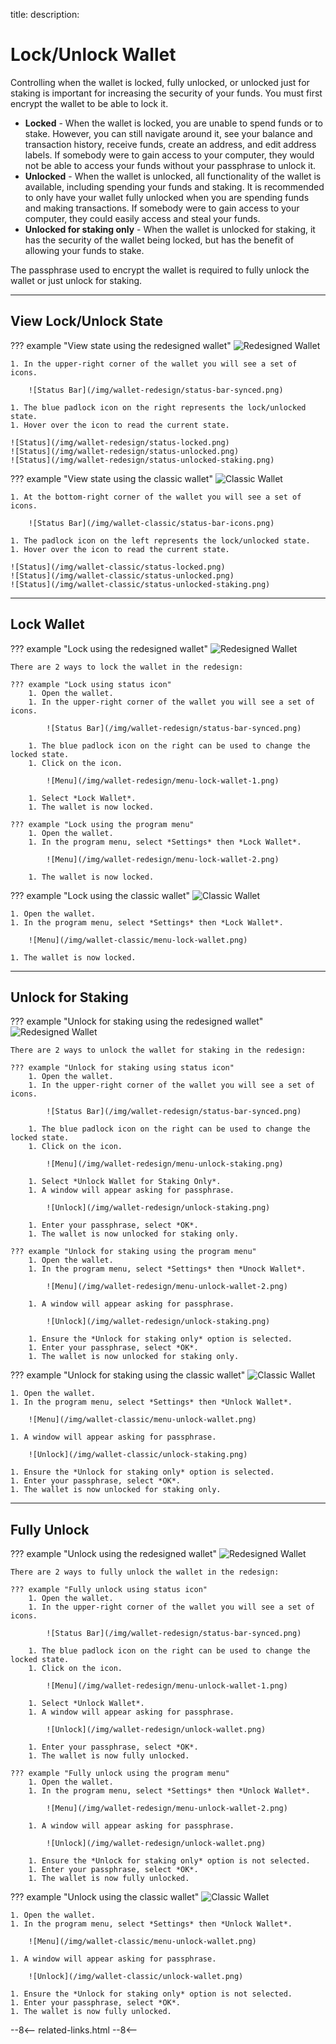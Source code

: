 title: 
description:

# Lock/Unlock Wallet
Controlling when the wallet is locked, fully unlocked, or unlocked just for staking is important for increasing the security of your funds. You must first encrypt the wallet to be able to lock it.

- **Locked** - When the wallet is locked, you are unable to spend funds or to stake. However, you can still navigate around it, see your balance and transaction history, receive funds, create an address, and edit address labels. If somebody were to gain access to your computer, they would not be able to access your funds without your passphrase to unlock it.
- **Unlocked** - When the wallet is unlocked, all functionality of the wallet is available, including spending your funds and staking. It is recommended to only have your wallet fully unlocked when you are spending funds and making transactions. If somebody were to gain access to your computer, they could easily access and steal your funds.
- **Unlocked for staking only** - When the wallet is unlocked for staking, it has the security of the wallet being locked, but has the benefit of allowing your funds to stake.

The passphrase used to encrypt the wallet is required to fully unlock the wallet or just unlock for staking.

---

## View Lock/Unlock State

??? example "View state using the redesigned wallet"
	![Redesigned Wallet](/img/wallet-redesign/wallet-redesign.png)

	1. In the upper-right corner of the wallet you will see a set of icons.

		![Status Bar](/img/wallet-redesign/status-bar-synced.png)

	1. The blue padlock icon on the right represents the lock/unlocked state.
	1. Hover over the icon to read the current state.

	![Status](/img/wallet-redesign/status-locked.png)
	![Status](/img/wallet-redesign/status-unlocked.png)
	![Status](/img/wallet-redesign/status-unlocked-staking.png)

??? example "View state using the classic wallet"
	![Classic Wallet](/img/wallet-classic/wallet-classic.png)

	1. At the bottom-right corner of the wallet you will see a set of icons.

		![Status Bar](/img/wallet-classic/status-bar-icons.png)

	1. The padlock icon on the left represents the lock/unlocked state.
	1. Hover over the icon to read the current state.

	![Status](/img/wallet-classic/status-locked.png)
	![Status](/img/wallet-classic/status-unlocked.png)
	![Status](/img/wallet-classic/status-unlocked-staking.png)

---

## Lock Wallet

??? example "Lock using the redesigned wallet"
	![Redesigned Wallet](/img/wallet-redesign/wallet-redesign.png)

	There are 2 ways to lock the wallet in the redesign:

	??? example "Lock using status icon"
		1. Open the wallet.
		1. In the upper-right corner of the wallet you will see a set of icons.

			![Status Bar](/img/wallet-redesign/status-bar-synced.png)

		1. The blue padlock icon on the right can be used to change the locked state.
		1. Click on the icon.

			![Menu](/img/wallet-redesign/menu-lock-wallet-1.png)

		1. Select *Lock Wallet*.
		1. The wallet is now locked.

	??? example "Lock using the program menu"
		1. Open the wallet.
		1. In the program menu, select *Settings* then *Lock Wallet*.

			![Menu](/img/wallet-redesign/menu-lock-wallet-2.png)

		1. The wallet is now locked.

??? example "Lock using the classic wallet"
	![Classic Wallet](/img/wallet-classic/wallet-classic.png)

	1. Open the wallet.
	1. In the program menu, select *Settings* then *Lock Wallet*.

		![Menu](/img/wallet-classic/menu-lock-wallet.png)

	1. The wallet is now locked.


---

## Unlock for Staking

??? example "Unlock for staking using the redesigned wallet"
	![Redesigned Wallet](/img/wallet-redesign/wallet-redesign.png)

	There are 2 ways to unlock the wallet for staking in the redesign:

	??? example "Unlock for staking using status icon"
		1. Open the wallet.
		1. In the upper-right corner of the wallet you will see a set of icons.

			![Status Bar](/img/wallet-redesign/status-bar-synced.png)

		1. The blue padlock icon on the right can be used to change the locked state.
		1. Click on the icon.

			![Menu](/img/wallet-redesign/menu-unlock-staking.png)

		1. Select *Unlock Wallet for Staking Only*.
		1. A window will appear asking for passphrase. 

			![Unlock](/img/wallet-redesign/unlock-staking.png)

		1. Enter your passphrase, select *OK*.
		1. The wallet is now unlocked for staking only.

	??? example "Unlock for staking using the program menu"
		1. Open the wallet.
		1. In the program menu, select *Settings* then *Unock Wallet*.

			![Menu](/img/wallet-redesign/menu-unlock-wallet-2.png)

		1. A window will appear asking for passphrase. 

			![Unlock](/img/wallet-redesign/unlock-staking.png)

		1. Ensure the *Unlock for staking only* option is selected.
		1. Enter your passphrase, select *OK*.
		1. The wallet is now unlocked for staking only.

??? example "Unlock for staking using the classic wallet"
	![Classic Wallet](/img/wallet-classic/wallet-classic.png)

	1. Open the wallet.
	1. In the program menu, select *Settings* then *Unlock Wallet*.

		![Menu](/img/wallet-classic/menu-unlock-wallet.png)

	1. A window will appear asking for passphrase. 

		![Unlock](/img/wallet-classic/unlock-staking.png)

	1. Ensure the *Unlock for staking only* option is selected.
	1. Enter your passphrase, select *OK*.
	1. The wallet is now unlocked for staking only.

---

## Fully Unlock

??? example "Unlock using the redesigned wallet"
	![Redesigned Wallet](/img/wallet-redesign/wallet-redesign.png)

	There are 2 ways to fully unlock the wallet in the redesign:

	??? example "Fully unlock using status icon"
		1. Open the wallet.
		1. In the upper-right corner of the wallet you will see a set of icons.

			![Status Bar](/img/wallet-redesign/status-bar-synced.png)

		1. The blue padlock icon on the right can be used to change the locked state.
		1. Click on the icon.

			![Menu](/img/wallet-redesign/menu-unlock-wallet-1.png)

		1. Select *Unlock Wallet*.
		1. A window will appear asking for passphrase. 

			![Unlock](/img/wallet-redesign/unlock-wallet.png)

		1. Enter your passphrase, select *OK*.
		1. The wallet is now fully unlocked.

	??? example "Fully unlock using the program menu"
		1. Open the wallet.
		1. In the program menu, select *Settings* then *Unlock Wallet*.

			![Menu](/img/wallet-redesign/menu-unlock-wallet-2.png)

		1. A window will appear asking for passphrase. 

			![Unlock](/img/wallet-redesign/unlock-wallet.png)

		1. Ensure the *Unlock for staking only* option is not selected.
		1. Enter your passphrase, select *OK*.
		1. The wallet is now fully unlocked.

??? example "Unlock using the classic wallet"
	![Classic Wallet](/img/wallet-classic/wallet-classic.png)
		
	1. Open the wallet.
	1. In the program menu, select *Settings* then *Unlock Wallet*.

		![Menu](/img/wallet-classic/menu-unlock-wallet.png)

	1. A window will appear asking for passphrase. 

		![Unlock](/img/wallet-classic/unlock-wallet.png)

	1. Ensure the *Unlock for staking only* option is not selected.
	1. Enter your passphrase, select *OK*.
	1. The wallet is now fully unlocked.





<!-- 
======= Start: Related Links Section =======
- This is the related links section at the bottom of each page.
- It lists the links in the relatedLinks array variable below.
	Example: relatedLinks = [{"name":"Blocknet Website","link":"https://blocknet.co"},{"name":"API Docs","link":"https://api.blocknet.co"}];
- If the array is empty, ie. relatedLinks = [], then the related links section will not be displayed.
related-links.html
- The template and logic for the related links section can be found in docs/snippets/related-links.html
- The base path is defaulted to docs/snippets/, which can be edited in the mkdocs.yml file
- The template and logic is linked with markdown_extensions: pymdownx.snippets
-->
<script type="text/javascript">
var relatedLinks = [];
</script>

--8<--
related-links.html
--8<-- 
<!-- 
======= End: Related Links Section ======= 
-->





